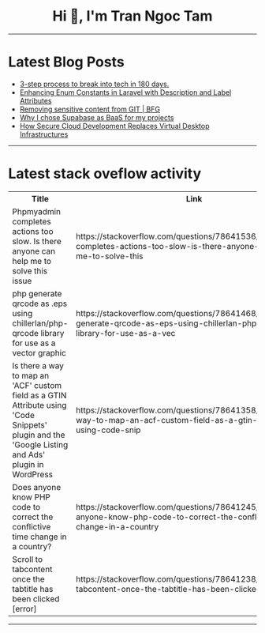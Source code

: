 <h1 align="center">Hi 👋, I'm Tran Ngoc Tam</h1>

---

# Latest Blog Posts 
<!-- BLOG-POST-LIST:START -->
- [3-step process to break into tech in 180 days.](https://dev.to/swastikyadav/3-step-process-to-break-into-tech-in-180-days-2193)
- [Enhancing Enum Constants in Laravel with Description and Label Attributes](https://dev.to/realrashid/enhancing-enum-constants-in-laravel-with-description-and-label-attributes-5df5)
- [Removing sensitive content from GIT | BFG](https://dev.to/roitpak/removing-sensitive-content-from-git-bfg-5blf)
- [Why I chose Supabase as BaaS for my projects](https://dev.to/edubchenko/why-i-chose-supabase-as-baas-for-my-projects-2pnf)
- [How Secure Cloud Development Replaces Virtual Desktop Infrastructures](https://dev.to/loransha256/how-secure-cloud-development-replaces-virtual-desktop-infrastructures-1mk)
<!-- BLOG-POST-LIST:END -->

---

# Latest stack oveflow activity
<table>
  <tr><th>Title</th><th>Link</th></tr>
  <!-- STACKOVERFLOW:START --><tr><td>Phpmyadmin completes actions too slow. Is there anyone can help me to solve this issue</td><td>https://stackoverflow.com/questions/78641536/phpmyadmin-completes-actions-too-slow-is-there-anyone-can-help-me-to-solve-this</td></tr><tr><td>php generate qrcode as .eps using chillerlan/php-qrcode library for use as a vector graphic</td><td>https://stackoverflow.com/questions/78641468/php-generate-qrcode-as-eps-using-chillerlan-php-qrcode-library-for-use-as-a-vec</td></tr><tr><td>Is there a way to map an &#39;ACF&#39; custom field as a GTIN Attribute using &#39;Code Snippets&#39; plugin and the &#39;Google Listing and Ads&#39; plugin in WordPress</td><td>https://stackoverflow.com/questions/78641358/is-there-a-way-to-map-an-acf-custom-field-as-a-gtin-attribute-using-code-snip</td></tr><tr><td>Does anyone know PHP code to correct the conflictive time change in a country?</td><td>https://stackoverflow.com/questions/78641245/does-anyone-know-php-code-to-correct-the-conflictive-time-change-in-a-country</td></tr><tr><td>Scroll to tabcontent once the tabtitle has been clicked [error]</td><td>https://stackoverflow.com/questions/78641238/scroll-to-tabcontent-once-the-tabtitle-has-been-clicked-error</td></tr><!-- STACKOVERFLOW:END -->
</table>

---


